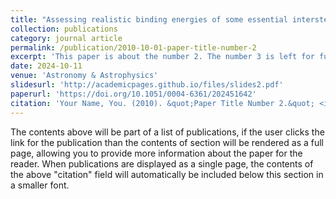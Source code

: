 ```yaml
---
title: "Assessing realistic binding energies of some essential interstellar radicals with amorphous solid water - A fully quantum chemical approach"
collection: publications
category: journal article
permalink: /publication/2010-10-01-paper-title-number-2
excerpt: 'This paper is about the number 2. The number 3 is left for future work.'
date: 2024-10-11
venue: 'Astronomy & Astrophysics'
slidesurl: 'http://academicpages.github.io/files/slides2.pdf'
paperurl: 'https://doi.org/10.1051/0004-6361/202451642'
citation: 'Your Name, You. (2010). &quot;Paper Title Number 2.&quot; <i>Journal 1</i>. 1(2).'
---
```


The contents above will be part of a list of publications, if the user clicks the link for the publication than the contents of section will be rendered as a full page, allowing you to provide more information about the paper for the reader. When publications are displayed as a single page, the contents of the above "citation" field will automatically be included below this section in a smaller font.
